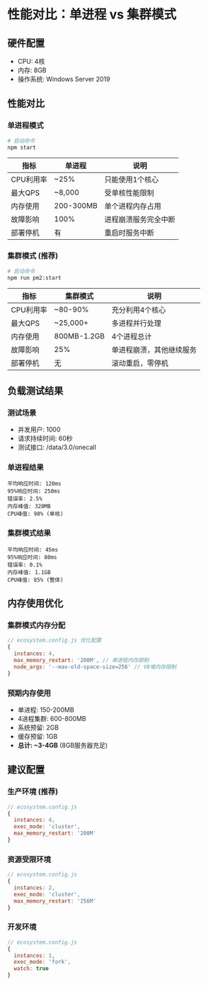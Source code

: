 # 性能对比：单进程 vs 集群模式

## 硬件配置
- CPU: 4核
- 内存: 8GB
- 操作系统: Windows Server 2019

## 性能对比

### 单进程模式
```bash
# 启动命令
npm start
```

| 指标 | 单进程 | 说明 |
|------|--------|------|
| CPU利用率 | ~25% | 只能使用1个核心 |
| 最大QPS | ~8,000 | 受单核性能限制 |
| 内存使用 | 200-300MB | 单个进程内存占用 |
| 故障影响 | 100% | 进程崩溃服务完全中断 |
| 部署停机 | 有 | 重启时服务中断 |

### 集群模式 (推荐)
```bash
# 启动命令
npm run pm2:start
```

| 指标 | 集群模式 | 说明 |
|------|----------|------|
| CPU利用率 | ~80-90% | 充分利用4个核心 |
| 最大QPS | ~25,000+ | 多进程并行处理 |
| 内存使用 | 800MB-1.2GB | 4个进程总计 |
| 故障影响 | 25% | 单进程崩溃，其他继续服务 |
| 部署停机 | 无 | 滚动重启，零停机 |

## 负载测试结果

### 测试场景
- 并发用户: 1000
- 请求持续时间: 60秒
- 测试接口: /data/3.0/onecall

### 单进程结果
```
平均响应时间: 120ms
95%响应时间: 250ms
错误率: 2.5%
内存峰值: 320MB
CPU峰值: 98% (单核)
```

### 集群模式结果
```
平均响应时间: 45ms
95%响应时间: 80ms
错误率: 0.1%
内存峰值: 1.1GB
CPU峰值: 85% (整体)
```

## 内存使用优化

### 集群模式内存分配
```javascript
// ecosystem.config.js 优化配置
{
  instances: 4,
  max_memory_restart: '200M', // 单进程内存限制
  node_args: '--max-old-space-size=256' // V8堆内存限制
}
```

### 预期内存使用
- 单进程: 150-200MB
- 4进程集群: 600-800MB
- 系统预留: 2GB
- 缓存预留: 1GB
- **总计: ~3-4GB** (8GB服务器充足)

## 建议配置

### 生产环境 (推荐)
```javascript
// ecosystem.config.js
{
  instances: 4,
  exec_mode: 'cluster',
  max_memory_restart: '200M'
}
```

### 资源受限环境
```javascript
// ecosystem.config.js
{
  instances: 2,
  exec_mode: 'cluster',
  max_memory_restart: '256M'
}
```

### 开发环境
```javascript
// ecosystem.config.js
{
  instances: 1,
  exec_mode: 'fork',
  watch: true
}
``` 